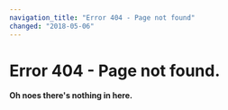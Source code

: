 ```yaml
---
navigation_title: "Error 404 - Page not found"
changed: "2018-05-06"
---
```


# Error 404 - Page not found.

**Oh noes there's nothing in here.**
